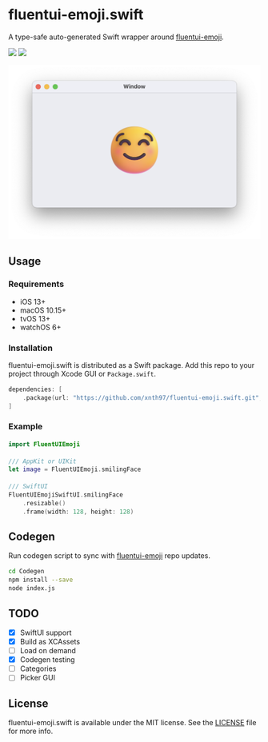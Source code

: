 # fluentui-emoji.swift

A type-safe auto-generated Swift wrapper around [fluentui-emoji](https://github.com/microsoft/fluentui-emoji).

![](https://img.shields.io/badge/License-MIT-green)
![](https://img.shields.io/badge/Platform-iOS%20%7C%20macOS%20%7C%20tvOS%20%7C%20watchOS-blue)

![](/Screenshots/1.png)

## Usage

### Requirements

* iOS 13+
* macOS 10.15+
* tvOS 13+
* watchOS 6+

### Installation

fluentui-emoji.swift is distributed as a Swift package. Add this repo to your project through Xcode GUI or `Package.swift`.

```swift
dependencies: [
    .package(url: "https://github.com/xnth97/fluentui-emoji.swift.git", .upToNextMajor(from: "1.0.0"))
]
```

### Example

```swift
import FluentUIEmoji

/// AppKit or UIKit
let image = FluentUIEmoji.smilingFace

/// SwiftUI
FluentUIEmojiSwiftUI.smilingFace
    .resizable()
    .frame(width: 128, height: 128)
```

## Codegen

Run codegen script to sync with [fluentui-emoji](https://github.com/microsoft/fluentui-emoji) repo updates.

```sh
cd Codegen
npm install --save
node index.js
```

## TODO

- [x] SwiftUI support
- [x] Build as XCAssets
- [ ] Load on demand
- [x] Codegen testing
- [ ] Categories
- [ ] Picker GUI

## License

fluentui-emoji.swift is available under the MIT license. See the [LICENSE](LICENSE) file for more info.
